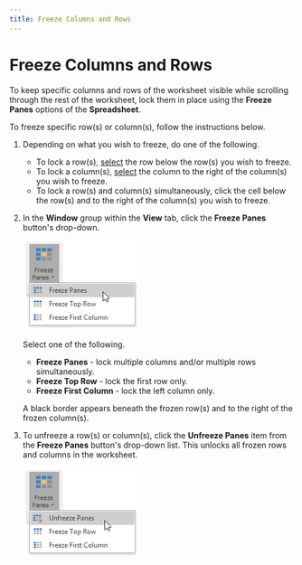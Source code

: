 ```yaml
---
title: Freeze Columns and Rows
---
```

# Freeze Columns and Rows
To keep specific columns and rows of the worksheet visible while scrolling through the rest of the worksheet, lock them in place using the **Freeze Panes** options of the **Spreadsheet**.

To freeze specific row(s) or column(s), follow the instructions below.
1. Depending on what you wish to freeze, do one of the following.
	* To lock a row(s), [select](../editing-cells/select-cells-or-cell-content.md) the row below the row(s) you wish to freeze.
	* To lock a column(s), [select](../editing-cells/select-cells-or-cell-content.md) the column to the right of the column(s) you wish to freeze.
	* To lock a row(s) and column(s) simultaneously, click the cell below the row(s) and to the right of the column(s) you wish to freeze.
2. In the **Window** group within the **View** tab, click the **Freeze Panes** button's drop-down.
	
	![FreezePanes.png](../../../images/img21158.png)
	
	Select one of the following.
	* **Freeze Panes** - lock multiple columns and/or multiple rows simultaneously.
	* **Freeze Top Row** - lock the first row only.
	* **Freeze First Column** - lock the left column only.
	
	A black border appears beneath the frozen row(s) and to the right of the frozen column(s).
3. To unfreeze a row(s) or column(s), click the **Unfreeze Panes** item from the **Freeze Panes** button's drop-down list. This unlocks all frozen rows and columns in the worksheet.
	
	![UnfreezePanes.png](../../../images/img21162.png)